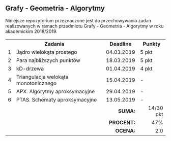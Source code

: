 ## Grafy - Geometria - Algorytmy

Niniejsze repozytorium przeznaczone jest do przechowywania zadań
realizowanych w ramach przedmiotu Grafy - Geometria - Algorytmy
w roku akademickim 2018/2019.

<table>
  <tr>
    <th colspan="2">Zadania</th>
    <th>Deadline</th>
    <th>Punkty</th>
  </tr>
  <tr>
    <td>1</td>
    <td>Jądro wielokąta prostego</td>
    <td>04.03.2019</td>
    <td>5 pkt</td>
  </tr>
  <tr>
    <td>2</td>
    <td>Para najbliższych punktów</td>
    <td>18.03.2019</td>
    <td>5 pkt</td>
  </tr>
  <tr>
    <td>3</td>
    <td>kD-drzewa</td>
    <td>01.04.2019</td>
    <td>4 pkt</td>
  </tr>
  <tr>
    <td>4</td>
    <td>Triangulacja welokąta monotonicznego</td>
    <td>15.04.2019</td>
    <td>-</td>
  </tr>
  <tr>
    <td>5</td>
    <td>APX. Algorytmy aproksymacyjne</td>
    <td>29.04.2019</td>
    <td>-</td>
  </tr>
  <tr>
    <td>6</td>
    <td>PTAS. Schematy aproksymacyjne</td>
    <td>13.05.2019</td>
    <td>-</td>
  </tr>
  <tr align="right">
    <td colspan="3"><b>SUMA:</b></td>
    <td>14/30 pkt</td>
  </tr>
  <tr align="right">
    <td colspan="3"><b>PROCENT:</b></td>
    <td>47%</td>
  </tr>
  <tr align="right">
    <td colspan="3"><b>OCENA:</b></td>
    <td>2.0</td>
  </tr>
</table>
